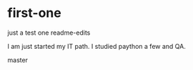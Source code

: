 # first-one
just a test one
readme-edits

I am just started my IT path. I studied paython a few and QA.

master
